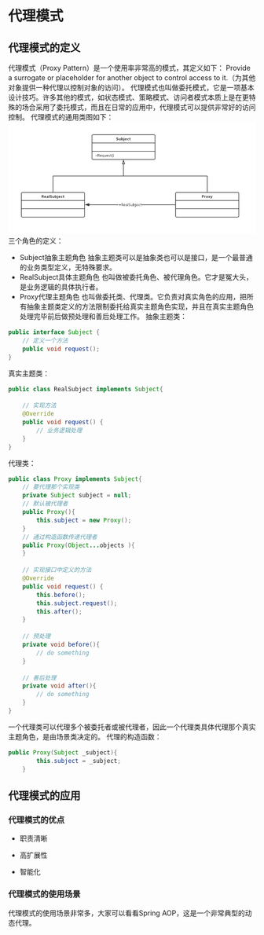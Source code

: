# 代理模式
## 代理模式的定义
代理模式（Proxy Pattern）是一个使用率非常高的模式，其定义如下：
Provide a surrogate or placeholder for another object to control access to it.（为其他对象提供一种代理以控制对象的访问）。
代理模式也叫做委托模式，它是一项基本设计技巧。许多其他的模式，如状态模式、策略模式、访问者模式本质上是在更特殊的场合采用了委托模式，而且在日常的应用中，代理模式可以提供非常好的访问控制。
代理模式的通用类图如下：
![](../image/370.png)
三个角色的定义：
- Subject抽象主题角色
抽象主题类可以是抽象类也可以是接口，是一个最普通的业务类型定义，无特殊要求。
- RealSubject具体主题角色
也叫做被委托角色、被代理角色。它才是冤大头，是业务逻辑的具体执行者。
- Proxy代理主题角色
也叫做委托类、代理类。它负责对真实角色的应用，把所有抽象主题类定义的方法限制委托给真实主题角色实现，并且在真实主题角色处理完毕前后做预处理和善后处理工作。
抽象主题类：
```java
public interface Subject {
    // 定义一个方法
    public void request();
}

```

真实主题类：
```java
public class RealSubject implements Subject{

    // 实现方法
    @Override
    public void request() {
        // 业务逻辑处理
    }
}

```
代理类：
```java
public class Proxy implements Subject{
    // 要代理那个实现类
    private Subject subject = null;
    // 默认被代理者
    public Proxy(){
        this.subject = new Proxy();
    }
    // 通过构造函数传递代理者
    public Proxy(Object...objects ){
    }

    // 实现接口中定义的方法
    @Override
    public void request() {
        this.before();
        this.subject.request();
        this.after();
    }

    // 预处理
    private void before(){
        // do something
    }

    // 善后处理
    private void after(){
        // do something
    }
}
```
一个代理类可以代理多个被委托者或被代理者，因此一个代理类具体代理那个真实主题角色，是由场景类决定的。
代理的构造函数：
```java
public Proxy(Subject _subject){
        this.subject = _subject;
    }
```
## 代理模式的应用
### 代理模式的优点
- 职责清晰

- 高扩展性

- 智能化

### 代理模式的使用场景
 代理模式的使用场景非常多，大家可以看看Spring AOP，这是一个非常典型的动态代理。